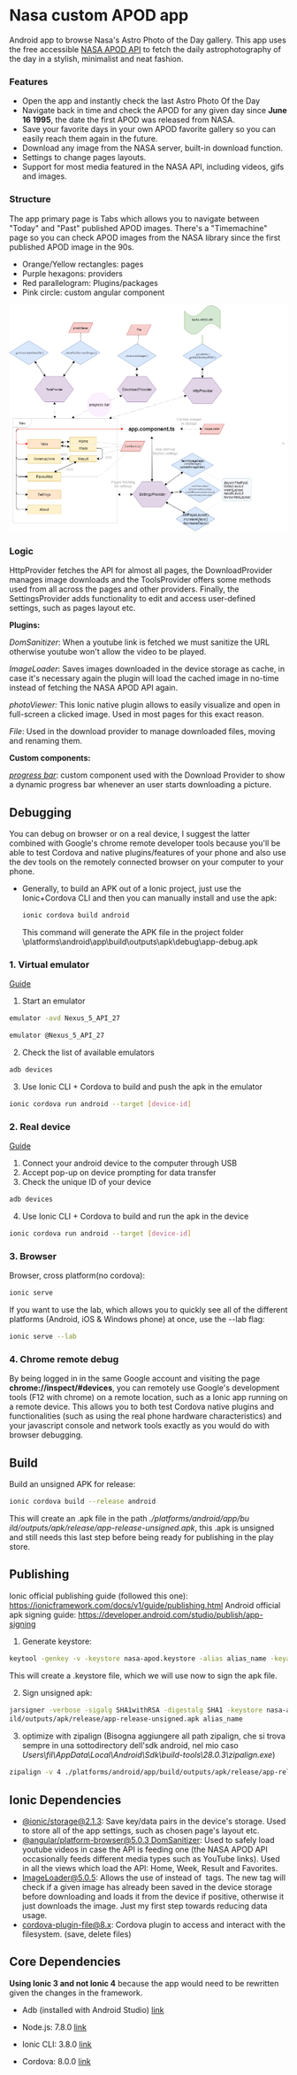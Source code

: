 # Nasa custom APOD app

Android app to browse Nasa's Astro Photo of the Day gallery. This app uses the free accessible [NASA APOD API](https://api.nasa.gov/api.html#apod) to fetch the daily astrophotography of the day in a stylish, minimalist and neat fashion.

### Features

* Open the app and instantly check the last Astro Photo Of the Day
* Navigate back in time and check the APOD for any given day since **June 16 1995**, the date  the first APOD was released from NASA.
* Save your favorite days in your own APOD favorite gallery so you can easily reach them again in the future.
* Download any image from the NASA server, built-in download function.
*  Settings to change pages layouts.
* Support for most media featured in the NASA API, including videos, gifs and images.

### Structure

The app primary page is Tabs which allows you to navigate between "Today" and "Past" published APOD images. There's a "Timemachine" page so you can check APOD images from the NASA library since the first published APOD image in the 90s.

* Orange/Yellow rectangles: pages
* Purple hexagons: providers
* Red parallelogram: Plugins/packages
* Pink circle: custom angular component

![Nasa custom APOD app](/doc/Nasa&#32;custom&#32;APOD&#32;app.png)

### Logic

HttpProvider fetches the API for almost all pages, the DownloadProvider manages image downloads and the ToolsProvider offers some methods used from all across the pages and other providers. Finally, the SettingsProvider adds functionality to edit and access user-defined settings, such as pages layout etc.

**Plugins:**

_DomSanitizer_: When a youtube link is fetched we must sanitize the URL otherwise youtube won't allow the video to be played.

_ImageLoader_: Saves images downloaded in the device storage as cache, in case it's necessary again the plugin will load the cached image in no-time instead of fetching the NASA APOD API again.

_photoViewer:_  This Ionic native plugin allows to easily visualize and open in full-screen a clicked image. Used in most pages for this exact reason.

_File_: Used in the download provider to manage downloaded files, moving and renaming them.

**Custom components:**

[_progress bar_](https://www.joshmorony.com/build-a-simple-progress-bar-component-in-ionic-2/): custom component used with the Download Provider to show a dynamic progress bar whenever an user starts downloading a picture.

## Debugging

You can debug on browser or on a real device, I suggest the latter combined with Google's chrome remote developer tools because you'll be able to test Cordova and native plugins/features of your phone and also use the dev tools on the remotely connected browser on your computer to your phone.

* Generally, to build an APK out of a  Ionic project, just use the Ionic+Cordova CLI and then you can manually install and use the apk:

   ```bash
  ionic cordova build android
   ```

   This command will generate the APK file in the  project folder \platforms\android\app\build\outputs\apk\debug\app-debug.apk

### 1. Virtual emulator

[Guide](https://developer.android.com/studio/run/emulator)

1. Start an emulator
   
 ```bash
emulator -avd Nexus_5_API_27
 ```
 
```bash
emulator @Nexus_5_API_27
 ```

2. Check the list of available emulators
   
```bash
adb devices
```

3. Use Ionic CLI + Cordova to build and push the apk in the emulator

```bash
ionic cordova run android --target [device-id]
```

### 2. Real device

[Guide](https://developer.android.com/studio/run/device)

1. Connect your android device to the computer through USB
2. Accept pop-up on device prompting for data transfer
3. Check the unique ID of your device

```bash
adb devices
```

4. Use Ionic CLI + Cordova to build and run the apk in the device

```bash
ionic cordova run android --target [device-id]
```



### 3. Browser	

Browser, cross platform(no cordova):  

```bash
ionic serve
```

If you want to use the lab, which allows you to quickly see all of the different platforms (Android, iOS & Windows phone) at once, use the --lab flag:

```bash
ionic serve --lab
```

### 4. Chrome remote debug

By being logged in in the same Google account and visiting the page **chrome://inspect/#devices**, you can remotely use Google's development tools (F12 with chrome) on a remote location, such as a Ionic app running on a remote device. This allows you to both test Cordova native plugins and functionalities (such as using the real phone hardware characteristics) and your javascript console and network tools exactly as you would do with browser debugging.


## Build

Build an unsigned APK for release:

```bash
ionic cordova build --release android
```

This will create an .apk file in the path *./platforms/android/app/bu
ild/outputs/apk/release/app-release-unsigned.apk*, this .apk is unsigned and still needs this last step before being ready for publishing in the play store.

## Publishing

Ionic official publishing guide (followed this one): 
https://ionicframework.com/docs/v1/guide/publishing.html
Android official apk signing guide: https://developer.android.com/studio/publish/app-signing

1. Generate keystore:

```bash
keytool -genkey -v -keystore nasa-apod.keystore -alias alias_name -keyalg RSA -keysize 2048 -validity 10000
```

This will create a .keystore file, which we will use now to sign the apk file.



2. Sign unsigned apk:


```bash
jarsigner -verbose -sigalg SHA1withRSA -digestalg SHA1 -keystore nasa-apod.keystore ./platforms/android/app/bu
ild/outputs/apk/release/app-release-unsigned.apk alias_name
```

3. optimize with zipalign
(Bisogna aggiungere all path zipalign, che si trova sempre in una sottodirectory dell'sdk android, nel mio caso *Users\fil\AppData\Local\Android\Sdk\build-tools\28.0.3\\zipalign.exe*)


```bash
zipalign -v 4 ./platforms/android/app/build/outputs/apk/release/app-release-unsigned.apk NasaApod.apk
```

## Ionic Dependencies

* [@ionic/storage@2.1.3](https://ionicframework.com/docs/storage/): Save key/data pairs in the device's storage. Used to store all of the app settings, such as chosen page's layout etc.
* [@angular/platform-browser@5.0.3 DomSanitizer](https://angular.io/api/platform-browser/DomSanitizer): Used to safely load youtube videos in case the API is feeding one (the NASA APOD API occasionally feeds different media types such as YouTube links). Used in all the views which load the API: Home, Week, Result and Favorites.
* [ImageLoader@5.0.5](https://www.npmjs.com/package/ionic-image-loader): Allows the use of <img-loader> instead of <img> tags. The new tag will check if a given image has already been saved in the device storage before downloading and loads it from the device if positive, otherwise it just downloads the image. Just my first step towards reducing data usage.
* [cordova-plugin-file@8.x](https://cordova.apache.org/docs/en/latest/reference/cordova-plugin-file/): Cordova plugin to access and interact with the filesystem. (save, delete files)


## Core Dependencies

**Using Ionic 3 and not Ionic 4** because the app would need to be rewritten given the changes in the framework.


* Adb (installed with Android Studio) [link](https://developer.android.com/studio/command-line/adb)

* Node.js: 7.8.0 [link](https://nodejs.org/en/)

* Ionic CLI: 3.8.0 [link](https://ionicframework.com/)

* Cordova: 8.0.0 [link](https://cordova.apache.org/)
